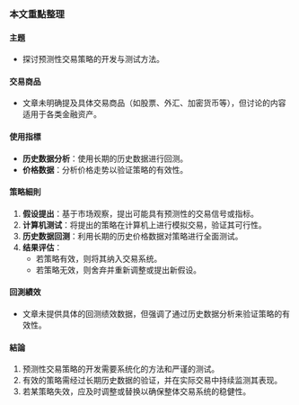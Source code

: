 ### 本文重點整理

#### 主題  
- 探讨预测性交易策略的开发与测试方法。

#### 交易商品  
- 文章未明确提及具体交易商品（如股票、外汇、加密货币等），但讨论的内容适用于各类金融资产。

#### 使用指標  
- **历史数据分析**：使用长期的历史数据进行回测。
- **价格数据**：分析价格走势以验证策略的有效性。

#### 策略細則  
1. **假设提出**：基于市场观察，提出可能具有预测性的交易信号或指标。
2. **计算机测试**：将提出的策略在计算机上进行模拟交易，验证其可行性。
3. **历史数据回测**：利用长期的历史价格数据对策略进行全面测试。
4. **结果评估**：
   - 若策略有效，则将其纳入交易系统。
   - 若策略无效，则舍弃并重新调整或提出新假设。

#### 回測績效  
- 文章未提供具体的回测绩效数据，但强调了通过历史数据分析来验证策略的有效性。

#### 結論  
1. 预测性交易策略的开发需要系统化的方法和严谨的测试。
2. 有效的策略需经过长期历史数据的验证，并在实际交易中持续监测其表现。
3. 若某策略失效，应及时调整或替换以确保整体交易系统的稳健性。
